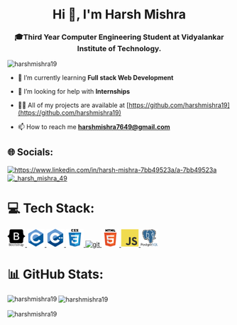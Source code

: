 <h1 align="center">Hi 👋, I'm Harsh Mishra</h1>
<h3 align="center">🎓Third Year Computer Engineering Student at Vidyalankar Institute of Technology.</h3>

<p align="left"> <img src="https://komarev.com/ghpvc/?username=harshmishra19&label=Profile%20views&color=0e75b6&style=flat" alt="harshmishra19" /> </p>

- 🌱 I’m currently learning **Full stack Web Development**

- 🤝 I’m looking for help with **Internships**

- 👨‍💻 All of my projects are available at [https://github.com/harshmishra19](https://github.com/harshmishra19)

- 📫 How to reach me **harshmishra7649@gmail.com**

## 🌐 Socials:

<a href="https://www.linkedin.com/in/harsh-mishra-7bb49523a/" target="blank"><img align="center" src="https://raw.githubusercontent.com/rahuldkjain/github-profile-readme-generator/master/src/images/icons/Social/linked-in-alt.svg" alt="https://www.linkedin.com/in/harsh-mishra-7bb49523a/a-7bb49523a" height="30" width="40" /></a>
<a href="https://instagram.com/_harsh_mishra_49" target="blank"><img align="center" src="https://raw.githubusercontent.com/rahuldkjain/github-profile-readme-generator/master/src/images/icons/Social/instagram.svg" alt="_harsh_mishra_49" height="30" width="40" /></a>
</p>

# 💻 Tech Stack:

<p align="left"> <a href="https://getbootstrap.com" target="_blank" rel="noreferrer"> <img src="https://raw.githubusercontent.com/devicons/devicon/master/icons/bootstrap/bootstrap-plain-wordmark.svg" alt="bootstrap" width="40" height="40"/> </a> <a href="https://www.cprogramming.com/" target="_blank" rel="noreferrer"> <img src="https://raw.githubusercontent.com/devicons/devicon/master/icons/c/c-original.svg" alt="c" width="40" height="40"/> </a> <a href="https://www.w3schools.com/cpp/" target="_blank" rel="noreferrer"> <img src="https://raw.githubusercontent.com/devicons/devicon/master/icons/cplusplus/cplusplus-original.svg" alt="cplusplus" width="40" height="40"/> </a> <a href="https://www.w3schools.com/css/" target="_blank" rel="noreferrer"> <img src="https://raw.githubusercontent.com/devicons/devicon/master/icons/css3/css3-original-wordmark.svg" alt="css3" width="40" height="40"/> </a> <a href="https://git-scm.com/" target="_blank" rel="noreferrer"> <img src="https://www.vectorlogo.zone/logos/git-scm/git-scm-icon.svg" alt="git" width="40" height="40"/> </a> <a href="https://www.w3.org/html/" target="_blank" rel="noreferrer"> <img src="https://raw.githubusercontent.com/devicons/devicon/master/icons/html5/html5-original-wordmark.svg" alt="html5" width="40" height="40"/> </a> <a href="https://developer.mozilla.org/en-US/docs/Web/JavaScript" target="_blank" rel="noreferrer"> <img src="https://raw.githubusercontent.com/devicons/devicon/master/icons/javascript/javascript-original.svg" alt="javascript" width="40" height="40"/> </a> <a href="https://www.postgresql.org" target="_blank" rel="noreferrer"> <img src="https://raw.githubusercontent.com/devicons/devicon/master/icons/postgresql/postgresql-original-wordmark.svg" alt="postgresql" width="40" height="40"/> </a> </p>

# 📊 GitHub Stats:

<p><img align="left" src="https://github-readme-stats.vercel.app/api/top-langs?username=harshmishra19&show_icons=true&locale=en&layout=compact" alt="harshmishra19" /></p>

<p>&nbsp;<img align="center" src="https://github-readme-stats.vercel.app/api?username=harshmishra19&show_icons=true&locale=en" alt="harshmishra19" /></p>

<p><img align="center" src="https://github-readme-streak-stats.herokuapp.com/?user=harshmishra19&" alt="harshmishra19" /></p>
